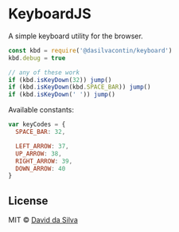 KeyboardJS
==========

A simple keyboard utility for the browser.

```javascript
const kbd = require('@dasilvacontin/keyboard')
kbd.debug = true

// any of these work
if (kbd.isKeyDown(32)) jump()
if (kbd.isKeyDown(kbd.SPACE_BAR)) jump()
if (kbd.isKeyDown(' ')) jump()
```

Available constants:
```js
var keyCodes = {
  SPACE_BAR: 32,

  LEFT_ARROW: 37,
  UP_ARROW: 38,
  RIGHT_ARROW: 39,
  DOWN_ARROW: 40
}
```

## License

MIT © [David da Silva]

[David da Silva]: http://dasilvacont.in
